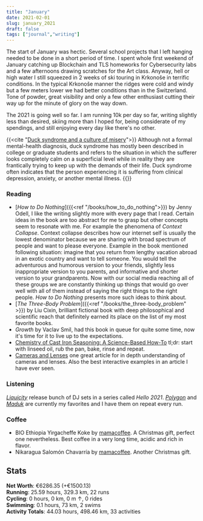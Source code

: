 ```yaml
---
title: "January"
date: 2021-02-01
slug: january_2021
draft: false
tags: ["journal","writing"]
---
```


The start of January was hectic. Several school projects that I left hanging needed to be done
in a short period of time. I spent whole first weekend of January catching up Blockchain and TLS homeworks
for Cybersecurity labs and a few afternoons drawing scratches for the Art class.
Anyway, hell or high water I still squeezed in 2 weeks of ski touring in Krkonoše in terrific conditions.
In the typical Krkonoše manner the ridges were cold and windy but a few meters lower
we had better conditions than in the Switzerland. Tone of powder, great visibility and only a few
other enthusiast cutting their way up for the minute of glory on the way down.

The 2021 is going well so far. I am running 10k per day so far, writing slightly less than desired,
skiing more than I hoped for, being considerate of my spendings, and still enjoying every day
like there's no other.

{{<cite "[Duck syndrome and a culture of misery](https://www.stanforddaily.com/2018/01/31/duck-syndrome-and-a-culture-of-misery/)">}}
Although not a formal mental-health diagnosis, duck syndrome has mostly
been described in college or graduate students and refers to the situation
in which the sufferer looks completely calm on a superficial level
while in reality they are frantically trying to keep up with the demands of their life.
Duck syndrome often indicates that the person experiencing it is suffering from clinical depression,
anxiety, or another mental illness.
{{</cite>}}

### Reading

* [_How to Do Nothing_]({{<ref "/books/how_to_do_nothing">}}) by Jenny Odell, I like the writing slightly
  more with every page that I read.
  Certain ideas in the book are too abstract for me to grasp but other concepts seem to resonate
  with me. For example the phenomena of _Context Collapse_. Context collapse describes how our internet
  self is usually the lowest denominator because we are sharing with broad spectrum of people
  and want to please everyone. Example in the book mentioned following situation:
  imagine that you return from lengthy vacation abroad in an exotic country and want to tell someone.
  You would tell the adventurous and humorous version to your friends,
  slightly less inappropriate version to you parents,
  and informative and shorter version to your grandparents. Now with our social media reaching all of these
  groups we are constantly thinking up things that would go over well with all of them instead of saying
  the right things to the right people. _How to Do Nothing_ presents more such ideas to think about.
* [_The Three-Body Problem_]({{<ref "/books/the_three-body_problem" >}}) by Liu Cixin, brilliant fictional
  book with deep philosophical and scientific reach that definitely earned its
  place on the list of my most favorite books.
* _Growth_ by Vaclav Smil, had this book in queue for quite some time, now it's
  time for it to live up to the expectations.
* [Chemistry of Cast Iron Seasoning: A Science-Based How-To](http://sherylcanter.com/wordpress/2010/01/a-science-based-technique-for-seasoning-cast-iron/)
  tl;dr: start with linseed oil, rub the pan, bake, rinse and repeat.
* [Cameras and Lenses](https://ciechanow.ski/cameras-and-lenses/) one great article for in depth understanding
  of cameras and lenses. Also the best interactive examples in an article I have ever seen.

### Listening

[_Liquicity_](https://www.youtube.com/user/Liquicity) release bunch of DJ sets in a series called _Hello 2021_.
[_Polygon_](https://www.youtube.com/watch?v=mFFNXQZ_xKQ&ab_channel=LiquicityEvents)
and [_Maduk_](https://www.youtube.com/watch?v=i9KkBlvaBzE&ab_channel=LiquicityEvents)
are currently my favorites and I have them on repeat every run.

### Coffee

* BIO Ethiopia Yirgacheffe Koke by [mamacoffee](https://mamacoffee.cz/). A Christmas gift, perfect one
  nevertheless. Best coffee in a very long time, acidic and rich in flavor.
* Nikaragua Salomón Chavarría by [mamacoffee](https://mamacoffee.cz/). Another Christmas gift.

## Stats

<div><b>Net Worth</b>: €6286.35 (<span class="green">+€1500.13</span>)</div>
<div><b>Running</b>:
  25.59 hours, 329.3 km, 22 runs
</div>
<div><b>Cycling</b>:
  0 hours, 0 km, 0 m ↑, 0 rides
</div>
<div><b>Swimming</b>:
  0.1 hours, 73 km, 2 swims
</div>
<div><b>Activity Totals</b>:
  44.03 hours, 498.46 km, 33 activities
</div>

